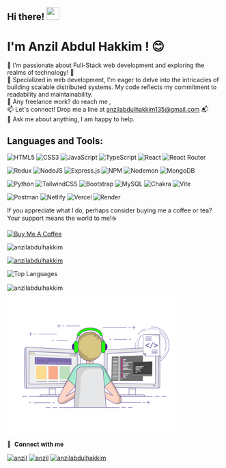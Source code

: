 ## Hi there! <img src="https://images.emojiterra.com/google/noto-emoji/unicode-15/animated/1f44b.gif" width="30" height="30"> <br>
 # I'm Anzil Abdul Hakkim ! 😊<br>
👀 I'm passionate about Full-Stack web development and exploring the realms of technology! 🚀<br>
🌱 Specialized in web development, I'm eager to delve into the intricacies of building scalable distributed systems. My code reflects my commitment to readability and maintainability.<br>
💼 Any freelance work? do reach me ,<br>
📫 Let's connect! Drop me a line at anzilabdulhakkim135@gmail.com 📬<br>
💬 Ask me about anything, I am happy to help.<br>

## Languages and Tools:

![HTML5](https://img.shields.io/badge/html5-%23E34F26.svg?style=for-the-badge&logo=html5&logoColor=white) 
![CSS3](https://img.shields.io/badge/css3-%231572B6.svg?style=for-the-badge&logo=css3&logoColor=white) 
![JavaScript](https://img.shields.io/badge/javascript-%23323330.svg?style=for-the-badge&logo=javascript&logoColor=%23F7DF1E) 
![TypeScript](https://img.shields.io/badge/typescript-%23007ACC.svg?style=for-the-badge&logo=typescript&logoColor=white)
![React](https://img.shields.io/badge/react-%2320232a.svg?style=for-the-badge&logo=react&logoColor=%2361DAFB) 
![React Router](https://img.shields.io/badge/React_Router-CA4245?style=for-the-badge&logo=react-router&logoColor=white) 
 
![Redux](https://img.shields.io/badge/redux-%23593d88.svg?style=for-the-badge&logo=redux&logoColor=white)
![NodeJS](https://img.shields.io/badge/node.js-6DA55F?style=for-the-badge&logo=node.js&logoColor=white) 
![Express.js](https://img.shields.io/badge/express.js-%23404d59.svg?style=for-the-badge&logo=express&logoColor=%2361DAFB) 
![NPM](https://img.shields.io/badge/NPM-%23CB3837.svg?style=for-the-badge&logo=npm&logoColor=white) 
![Nodemon](https://img.shields.io/badge/NODEMON-%23323330.svg?style=for-the-badge&logo=nodemon&logoColor=%BBDEAD) 
![MongoDB](https://img.shields.io/badge/MongoDB-%234ea94b.svg?style=for-the-badge&logo=mongodb&logoColor=white) 

![Python](https://img.shields.io/badge/python-3670A0?style=for-the-badge&logo=python&logoColor=ffdd54)
![TailwindCSS](https://img.shields.io/badge/tailwindcss-%2338B2AC.svg?style=for-the-badge&logo=tailwind-css&logoColor=white)
![Bootstrap](https://img.shields.io/badge/bootstrap-%238511FA.svg?style=for-the-badge&logo=bootstrap&logoColor=white)
![MySQL](https://img.shields.io/badge/mysql-4479A1.svg?style=for-the-badge&logo=mysql&logoColor=white)
![Chakra](https://img.shields.io/badge/chakra-%234ED1C5.svg?style=for-the-badge&logo=chakraui&logoColor=white)
![Vite](https://img.shields.io/badge/vite-%23646CFF.svg?style=for-the-badge&logo=vite&logoColor=white) 
 
![Postman](https://img.shields.io/badge/Postman-FF6C37?style=for-the-badge&logo=postman&logoColor=white)
![Netlify](https://img.shields.io/badge/netlify-%23000000.svg?style=for-the-badge&logo=netlify&logoColor=#00C7B7) 
![Vercel](https://img.shields.io/badge/vercel-%23000000.svg?style=for-the-badge&logo=vercel&logoColor=white)
![Render](https://img.shields.io/badge/Render-%46E3B7.svg?style=for-the-badge&logo=render&logoColor=white)



If you appreciate what I do, perhaps consider buying me a coffee or tea? Your support means the world to me!☕️ <br>
 
 <a href="https://www.buymeacoffee.com/anzilabdulhakkim" target="_blank"><img src="https://cdn.buymeacoffee.com/buttons/v2/default-red.png" alt="Buy Me A Coffee" width="150" ></a>

 <p align="left"> <img src="https://komarev.com/ghpvc/?username=anzilabdulhakkim&label=Profile%20views&color=0e75b6&style=flat" alt="anzilabdulhakkim" /> </p>

<p align="left"> <a href="https://github.com/ryo-ma/github-profile-trophy"><img src="https://github-profile-trophy.vercel.app/?username=anzilabdulhakkim" alt="anzilabdulhakkim" /></a> </p>

![Top Languages](https://github-readme-stats.vercel.app/api/top-langs?username=anzilabdulhakkim&show_icons=true&locale=en&layout=compact)

<p><img align="center" src="https://github-readme-streak-stats.herokuapp.com/?user=anzilabdulhakkim&" alt="anzilabdulhakkim" /></p>

<img align="center" alt="GIF" src="code.gif" width="400" height="320" />



🔗 &nbsp;**Connect with me**
 <p margin="left">
 <a href="https://www.linkedin.com/in/anzilabdulhakkim" target="blank"><img align="center" src="https://raw.githubusercontent.com/rahuldkjain/github-profile-readme-generator/master/src/images/icons/Social/linked-in-alt.svg" alt="anzil" height="30" width="40" /></a>
 <a href="https://twitter.com/ANZIL135" target="blank"><img align="center" src="https://raw.githubusercontent.com/rahuldkjain/github-profile-readme-generator/master/src/images/icons/Social/twitter.svg" alt="anzil" height="30" width="40" /></a>
 <a href="https://www.hackerrank.com/anzilabdulhakkim" target="blank"><img align="center" src="https://raw.githubusercontent.com/rahuldkjain/github-profile-readme-generator/master/src/images/icons/Social/hackerrank.svg" alt="anzilabdulhakkim" height="30" width="40" /></a>
 </p>
 




